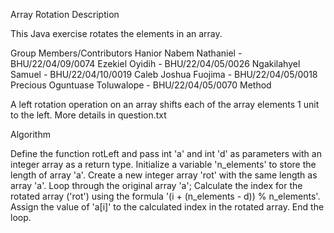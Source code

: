 Array Rotation
Description

This Java exercise rotates the elements in an array.

Group Members/Contributors
Hanior Nabem Nathaniel - BHU/22/04/09/0074
Ezekiel Oyidih - BHU/22/04/05/0026
Ngakilahyel Samuel - BHU/22/04/10/0019
Caleb Joshua Fuojima - BHU/22/04/05/0018
Precious Oguntuase Toluwalope - BHU/22/04/05/0070
Method

A left rotation operation on an array shifts each of the array elements 1 unit to the left. More details in question.txt

Algorithm

Define the function rotLeft and pass int 'a' and int 'd' as parameters with an integer array as a return type.
Initialize a variable 'n_elements' to store the length of array 'a'.
Create a new integer array 'rot' with the same length as array 'a'.
Loop through the original array 'a';
Calculate the index for the rotated array ('rot') using the formula '(i + (n_elements - d)) % n_elements'.
Assign the value of 'a[i]' to the calculated index in the rotated array.
End the loop.
